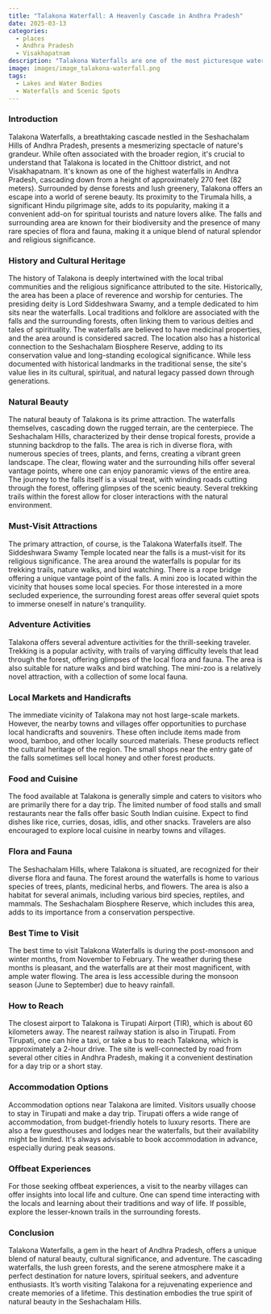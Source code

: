 ```yaml
---
title: "Talakona Waterfall: A Heavenly Cascade in Andhra Pradesh"
date: 2025-03-13
categories:
  - places
  - Andhra Pradesh
  - Visakhapatnam
description: "Talakona Waterfalls are one of the most picturesque waterfalls in Andhra Pradesh, located in the Visakhapatnam district. Known for their stunning beauty, these falls are approximately 30 meters high and are surrounded by lush greenery, offering a perfect spot for picnics and nature photography."
image: images/image_talakona-waterfall.png
tags: 
  - Lakes and Water Bodies
  - Waterfalls and Scenic Spots
---
```



### **Introduction**

Talakona Waterfalls, a breathtaking cascade nestled in the Seshachalam Hills of Andhra Pradesh, presents a mesmerizing spectacle of nature's grandeur. While often associated with the broader region, it's crucial to understand that Talakona is located in the Chittoor district, and not Visakhapatnam. It's known as one of the highest waterfalls in Andhra Pradesh, cascading down from a height of approximately 270 feet (82 meters). Surrounded by dense forests and lush greenery, Talakona offers an escape into a world of serene beauty. Its proximity to the Tirumala hills, a significant Hindu pilgrimage site, adds to its popularity, making it a convenient add-on for spiritual tourists and nature lovers alike. The falls and surrounding area are known for their biodiversity and the presence of many rare species of flora and fauna, making it a unique blend of natural splendor and religious significance.

### **History and Cultural Heritage**

The history of Talakona is deeply intertwined with the local tribal communities and the religious significance attributed to the site. Historically, the area has been a place of reverence and worship for centuries. The presiding deity is Lord Siddeshwara Swamy, and a temple dedicated to him sits near the waterfalls. Local traditions and folklore are associated with the falls and the surrounding forests, often linking them to various deities and tales of spirituality. The waterfalls are believed to have medicinal properties, and the area around is considered sacred. The location also has a historical connection to the Seshachalam Biosphere Reserve, adding to its conservation value and long-standing ecological significance. While less documented with historical landmarks in the traditional sense, the site's value lies in its cultural, spiritual, and natural legacy passed down through generations.

### **Natural Beauty**

The natural beauty of Talakona is its prime attraction. The waterfalls themselves, cascading down the rugged terrain, are the centerpiece. The Seshachalam Hills, characterized by their dense tropical forests, provide a stunning backdrop to the falls. The area is rich in diverse flora, with numerous species of trees, plants, and ferns, creating a vibrant green landscape. The clear, flowing water and the surrounding hills offer several vantage points, where one can enjoy panoramic views of the entire area.   The journey to the falls itself is a visual treat, with winding roads cutting through the forest, offering glimpses of the scenic beauty. Several trekking trails within the forest allow for closer interactions with the natural environment.

### **Must-Visit Attractions**

The primary attraction, of course, is the Talakona Waterfalls itself. The Siddeshwara Swamy Temple located near the falls is a must-visit for its religious significance. The area around the waterfalls is popular for its trekking trails, nature walks, and bird watching.  There is a rope bridge offering a unique vantage point of the falls. A mini zoo is located within the vicinity that houses some local species. For those interested in a more secluded experience, the surrounding forest areas offer several quiet spots to immerse oneself in nature's tranquility.

### **Adventure Activities**

Talakona offers several adventure activities for the thrill-seeking traveler. Trekking is a popular activity, with trails of varying difficulty levels that lead through the forest, offering glimpses of the local flora and fauna. The area is also suitable for nature walks and bird watching.   The mini-zoo is a relatively novel attraction, with a collection of some local fauna.

### **Local Markets and Handicrafts**

The immediate vicinity of Talakona may not host large-scale markets. However, the nearby towns and villages offer opportunities to purchase local handicrafts and souvenirs. These often include items made from wood, bamboo, and other locally sourced materials. These products reflect the cultural heritage of the region.  The small shops near the entry gate of the falls sometimes sell local honey and other forest products.

### **Food and Cuisine**

The food available at Talakona is generally simple and caters to visitors who are primarily there for a day trip. The limited number of food stalls and small restaurants near the falls offer basic South Indian cuisine.   Expect to find dishes like rice, curries, dosas, idlis, and other snacks. Travelers are also encouraged to explore local cuisine in nearby towns and villages.

### **Flora and Fauna**

The Seshachalam Hills, where Talakona is situated, are recognized for their diverse flora and fauna. The forest around the waterfalls is home to various species of trees, plants, medicinal herbs, and flowers. The area is also a habitat for several animals, including various bird species, reptiles, and mammals.  The Seshachalam Biosphere Reserve, which includes this area, adds to its importance from a conservation perspective.

### **Best Time to Visit**

The best time to visit Talakona Waterfalls is during the post-monsoon and winter months, from November to February. The weather during these months is pleasant, and the waterfalls are at their most magnificent, with ample water flowing.  The area is less accessible during the monsoon season (June to September) due to heavy rainfall.

### **How to Reach**

The closest airport to Talakona is Tirupati Airport (TIR), which is about 60 kilometers away. The nearest railway station is also in Tirupati. From Tirupati, one can hire a taxi, or take a bus to reach Talakona, which is approximately a 2-hour drive.  The site is well-connected by road from several other cities in Andhra Pradesh, making it a convenient destination for a day trip or a short stay.

### **Accommodation Options**

Accommodation options near Talakona are limited. Visitors usually choose to stay in Tirupati and make a day trip. Tirupati offers a wide range of accommodation, from budget-friendly hotels to luxury resorts.  There are also a few guesthouses and lodges near the waterfalls, but their availability might be limited. It's always advisable to book accommodation in advance, especially during peak seasons.

### **Offbeat Experiences**

For those seeking offbeat experiences, a visit to the nearby villages can offer insights into local life and culture. One can spend time interacting with the locals and learning about their traditions and way of life.  If possible, explore the lesser-known trails in the surrounding forests.

### **Conclusion**

Talakona Waterfalls, a gem in the heart of Andhra Pradesh, offers a unique blend of natural beauty, cultural significance, and adventure. The cascading waterfalls, the lush green forests, and the serene atmosphere make it a perfect destination for nature lovers, spiritual seekers, and adventure enthusiasts.  It’s worth visiting Talakona for a rejuvenating experience and create memories of a lifetime. This destination embodies the true spirit of natural beauty in the Seshachalam Hills. 


